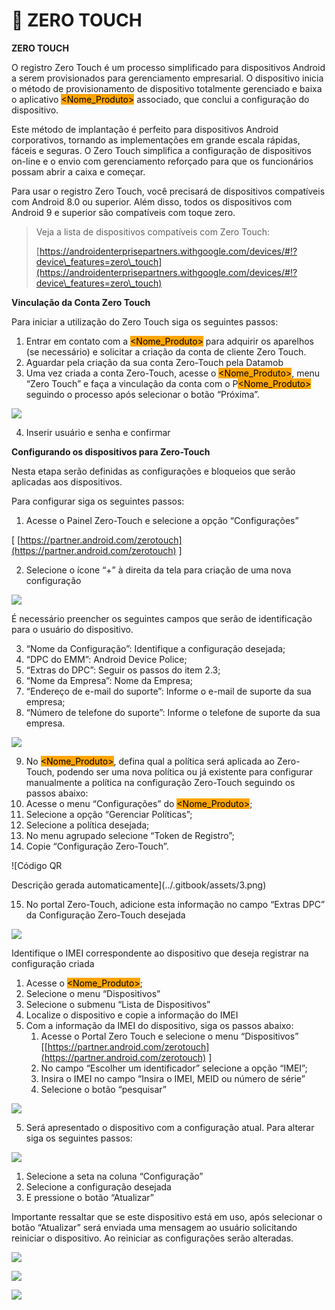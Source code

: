 # 🤳 ZERO TOUCH

**ZERO TOUCH**

O registro Zero Touch é um processo simplificado para dispositivos Android a serem provisionados para gerenciamento empresarial. O dispositivo inicia o método de provisionamento de dispositivo totalmente gerenciado e baixa o aplicativo <mark style="background-color:orange;">\<Nome\_Produto></mark> associado, que conclui a configuração do dispositivo.

Este método de implantação é perfeito para dispositivos Android corporativos, tornando as implementações em grande escala rápidas, fáceis e seguras. O Zero Touch simplifica a configuração de dispositivos on-line e o envio com gerenciamento reforçado para que os funcionários possam abrir a caixa e começar.

Para usar o registro Zero Touch, você precisará de dispositivos compatíveis com Android 8.0 ou superior. Além disso, todos os dispositivos com Android 9 e superior são compatíveis com toque zero.

> Veja a lista de dispositivos compatíveis com Zero Touch:
>
> [https://androidenterprisepartners.withgoogle.com/devices/#!?device\_features=zero\_touch](https://androidenterprisepartners.withgoogle.com/devices/#!?device\_features=zero\_touch)

**Vinculação da Conta Zero Touch**

Para iniciar a utilização do Zero Touch siga os seguintes passos:

1. Entrar em contato com a <mark style="background-color:orange;">\<Nome\_Produto></mark> para adquirir os aparelhos (se necessário) e solicitar a criação da conta de cliente Zero Touch.
2. Aguardar pela criação da sua conta Zero-Touch pela Datamob
3. Uma vez criada a conta Zero-Touch, acesse o <mark style="background-color:orange;">\<Nome\_Produto></mark>, menu “Zero Touch” e faça a vinculação da conta com o P<mark style="background-color:orange;">\<Nome\_Produto></mark> seguindo o processo após selecionar o botão “Próxima”.

![](<../.gitbook/assets/0 (3).png>)

4. Inserir usuário e senha e confirmar

**Configurando os dispositivos para Zero-Touch**

Nesta etapa serão definidas as configurações e bloqueios que serão aplicadas aos dispositivos.

Para configurar siga os seguintes passos:

1. Acesse o Painel Zero-Touch e selecione a opção “Configurações”

\[ [https://partner.android.com/zerotouch](https://partner.android.com/zerotouch) ]

2. Selecione o ícone “+” à direita da tela para criação de uma nova configuração

![](<../.gitbook/assets/1 (3).png>)

É necessário preencher os seguintes campos que serão de identificação para o usuário do dispositivo.

3. “Nome da Configuração”: Identifique a configuração desejada;
4. “DPC do EMM”: Android Device Police;
5. “Extras do DPC”: Seguir os passos do item 2.3;
6. “Nome da Empresa”: Nome da Empresa;
7. “Endereço de e-mail do suporte”: Informe o e-mail de suporte da sua empresa;
8. “Número de telefone do suporte”: Informe o telefone de suporte da sua empresa.

![](<../.gitbook/assets/2 (1) (1).png>)

9. No <mark style="background-color:orange;">\<Nome\_Produto></mark>, defina qual a política será aplicada ao Zero-Touch, podendo ser uma nova política ou já existente para configurar manualmente a política na configuração Zero-Touch seguindo os passos abaixo:
10. Acesse o menu “Configurações” do <mark style="background-color:orange;">\<Nome\_Produto></mark>;
11. Selecione a opção “Gerenciar Políticas”;
12. Selecione a política desejada;
13. No menu agrupado selecione “Token de Registro”;
14. Copie “Configuração Zero-Touch”.

![Código QR

Descrição gerada automaticamente](../.gitbook/assets/3.png)

15. No portal Zero-Touch, adicione esta informação no campo “Extras DPC” da Configuração Zero-Touch desejada

![](../.gitbook/assets/4.png)

Identifique o IMEI correspondente ao dispositivo que deseja registrar na configuração criada

1. Acesse o <mark style="background-color:orange;">\<Nome\_Produto></mark>;
2. Selecione o menu “Dispositivos”
3. Selecione o submenu “Lista de Dispositivos”
4. Localize o dispositivo e copie a informação do IMEI
5. Com a informação da IMEI do dispositivo, siga os passos abaixo:
   1. Acesse o Portal Zero Touch e selecione o menu “Dispositivos” \[[https://partner.android.com/zerotouch](https://partner.android.com/zerotouch) ]
   2. No campo “Escolher um identificador” selecione a opção “IMEI”;
   3. Insira o IMEI no campo “Insira o IMEI, MEID ou número de série”
   4. Selecione o botão “pesquisar”

![](../.gitbook/assets/5.png)

5. Será apresentado o dispositivo com a configuração atual. Para alterar siga os seguintes passos:

![](../.gitbook/assets/6.png)

1. Selecione a seta na coluna “Configuração”&#x20;
2. Selecione a configuração desejada
3. E pressione o botão “Atualizar”

Importante ressaltar que se este dispositivo está em uso, após selecionar o botão “Atualizar” será enviada uma mensagem ao usuário solicitando reiniciar o dispositivo. Ao reiniciar as configurações serão alteradas.

![](../.gitbook/assets/7.png)

![](../.gitbook/assets/8.png)

![](../.gitbook/assets/9.png)

